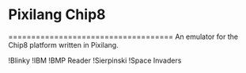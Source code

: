 # Pixilang Chip8
====================================
An emulator for the Chip8 platform written in Pixilang.


!Blinky
!IBM
!BMP Reader
!Sierpinski
!Space Invaders
